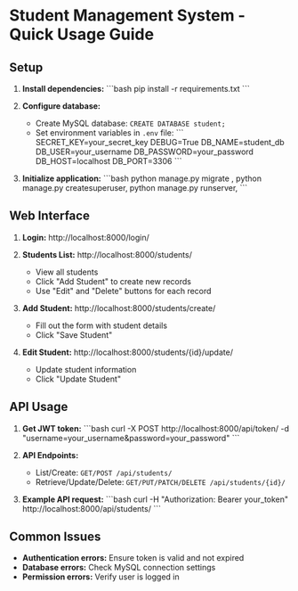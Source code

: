 # Student Management System - Quick Usage Guide

## Setup

1. **Install dependencies:**
   \`\`\`bash
   pip install -r requirements.txt
   \`\`\`

2. **Configure database:**
   - Create MySQL database: `CREATE DATABASE student;`
   - Set environment variables in `.env` file:
     \`\`\`
     SECRET_KEY=your_secret_key
     DEBUG=True
     DB_NAME=student_db
     DB_USER=your_username
     DB_PASSWORD=your_password
     DB_HOST=localhost
     DB_PORT=3306
     \`\`\`

3. **Initialize application:**
   \`\`\`bash
   python manage.py migrate ,
   python manage.py createsuperuser,
   python manage.py runserver,
   \`\`\`

## Web Interface

1. **Login:** http://localhost:8000/login/

2. **Students List:** http://localhost:8000/students/
   - View all students
   - Click "Add Student" to create new records
   - Use "Edit" and "Delete" buttons for each record

3. **Add Student:** http://localhost:8000/students/create/
   - Fill out the form with student details
   - Click "Save Student"

4. **Edit Student:** http://localhost:8000/students/{id}/update/
   - Update student information
   - Click "Update Student"

## API Usage

1. **Get JWT token:**
   \`\`\`bash
   curl -X POST http://localhost:8000/api/token/ -d "username=your_username&password=your_password"
   \`\`\`

2. **API Endpoints:**
   - List/Create: `GET/POST /api/students/`
   - Retrieve/Update/Delete: `GET/PUT/PATCH/DELETE /api/students/{id}/`

3. **Example API request:**
   \`\`\`bash
   curl -H "Authorization: Bearer your_token" http://localhost:8000/api/students/
   \`\`\`

## Common Issues

- **Authentication errors:** Ensure token is valid and not expired
- **Database errors:** Check MySQL connection settings
- **Permission errors:** Verify user is logged in

